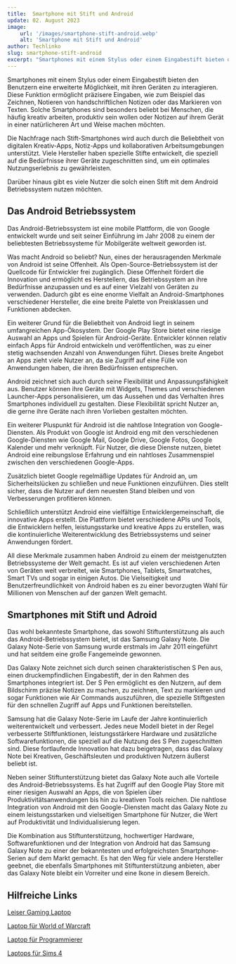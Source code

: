 ```yaml
---
title:  Smartphone mit Stift und Android
update: 02. August 2023
image:
    url: '/images/smartphone-stift-android.webp' 
    alt: 'Smartphone mit Stift und Android'
author: Techlinko
slug: smartphone-stift-android
excerpt: "Smartphones mit einem Stylus oder einem Eingabestift bieten den Benutzern eine erweiterte Möglichkeit, mit ihren Geräten zu interagieren."
---
```

 
Smartphones mit einem Stylus oder einem Eingabestift bieten den Benutzern eine erweiterte Möglichkeit, mit ihren Geräten zu interagieren. Diese Funktion ermöglicht präzisere Eingaben, wie zum Beispiel das Zeichnen, Notieren von handschriftlichen Notizen oder das Markieren von Texten. Solche Smartphones sind besonders beliebt bei Menschen, die häufig kreativ arbeiten, produktiv sein wollen oder Notizen auf ihrem Gerät in einer natürlicheren Art und Weise machen möchten.

Die Nachfrage nach Stift-Smartphones wird auch durch die Beliebtheit von digitalen Kreativ-Apps, Notiz-Apps und kollaborativen Arbeitsumgebungen unterstützt. Viele Hersteller haben spezielle Stifte entwickelt, die speziell auf die Bedürfnisse ihrer Geräte zugeschnitten sind, um ein optimales Nutzungserlebnis zu gewährleisten.

Darüber hinaus gibt es viele Nutzer die solch einen Stift mit dem Android Betriebssystem nutzen möchten.

## Das Android Betriebssystem

Das Android-Betriebssystem ist eine mobile Plattform, die von Google entwickelt wurde und seit seiner Einführung im Jahr 2008 zu einem der beliebtesten Betriebssysteme für Mobilgeräte weltweit geworden ist.

Was macht Android so beliebt? Nun, eines der herausragenden Merkmale von Android ist seine Offenheit. Als Open-Source-Betriebssystem ist der Quellcode für Entwickler frei zugänglich. Diese Offenheit fördert die Innovation und ermöglicht es Herstellern, das Betriebssystem an ihre Bedürfnisse anzupassen und es auf einer Vielzahl von Geräten zu verwenden. Dadurch gibt es eine enorme Vielfalt an Android-Smartphones verschiedener Hersteller, die eine breite Palette von Preisklassen und Funktionen abdecken.

Ein weiterer Grund für die Beliebtheit von Android liegt in seinem umfangreichen App-Ökosystem. Der Google Play Store bietet eine riesige Auswahl an Apps und Spielen für Android-Geräte. Entwickler können relativ einfach Apps für Android entwickeln und veröffentlichen, was zu einer stetig wachsenden Anzahl von Anwendungen führt. Dieses breite Angebot an Apps zieht viele Nutzer an, da sie Zugriff auf eine Fülle von Anwendungen haben, die ihren Bedürfnissen entsprechen.

Android zeichnet sich auch durch seine Flexibilität und Anpassungsfähigkeit aus. Benutzer können ihre Geräte mit Widgets, Themes und verschiedenen Launcher-Apps personalisieren, um das Aussehen und das Verhalten ihres Smartphones individuell zu gestalten. Diese Flexibilität spricht Nutzer an, die gerne ihre Geräte nach ihren Vorlieben gestalten möchten.

Ein weiterer Pluspunkt für Android ist die nahtlose Integration von Google-Diensten. Als Produkt von Google ist Android eng mit den verschiedenen Google-Diensten wie Google Mail, Google Drive, Google Fotos, Google Kalender und mehr verknüpft. Für Nutzer, die diese Dienste nutzen, bietet Android eine reibungslose Erfahrung und ein nahtloses Zusammenspiel zwischen den verschiedenen Google-Apps.

Zusätzlich bietet Google regelmäßige Updates für Android an, um Sicherheitslücken zu schließen und neue Funktionen einzuführen. Dies stellt sicher, dass die Nutzer auf dem neuesten Stand bleiben und von Verbesserungen profitieren können.

Schließlich unterstützt Android eine vielfältige Entwicklergemeinschaft, die innovative Apps erstellt. Die Plattform bietet verschiedene APIs und Tools, die Entwicklern helfen, leistungsstarke und kreative Apps zu erstellen, was die kontinuierliche Weiterentwicklung des Betriebssystems und seiner Anwendungen fördert.

All diese Merkmale zusammen haben Android zu einem der meistgenutzten Betriebssysteme der Welt gemacht. Es ist auf vielen verschiedenen Arten von Geräten weit verbreitet, wie Smartphones, Tablets, Smartwatches, Smart TVs und sogar in einigen Autos. Die Vielseitigkeit und Benutzerfreundlichkeit von Android haben es zu einer bevorzugten Wahl für Millionen von Menschen auf der ganzen Welt gemacht.

## Smartphones mit Stift und Adroid

Das wohl bekannteste Smartphone, das sowohl Stiftunterstützung als auch das Android-Betriebssystem bietet, ist das Samsung Galaxy Note. Die Galaxy Note-Serie von Samsung wurde erstmals im Jahr 2011 eingeführt und hat seitdem eine große Fangemeinde gewonnen.

Das Galaxy Note zeichnet sich durch seinen charakteristischen S Pen aus, einen druckempfindlichen Eingabestift, der in den Rahmen des Smartphones integriert ist. Der S Pen ermöglicht es den Nutzern, auf dem Bildschirm präzise Notizen zu machen, zu zeichnen, Text zu markieren und sogar Funktionen wie Air Commands auszuführen, die spezielle Stiftgesten für den schnellen Zugriff auf Apps und Funktionen bereitstellen.

Samsung hat die Galaxy Note-Serie im Laufe der Jahre kontinuierlich weiterentwickelt und verbessert. Jedes neue Modell bietet in der Regel verbesserte Stiftfunktionen, leistungsstärkere Hardware und zusätzliche Softwarefunktionen, die speziell auf die Nutzung des S Pen zugeschnitten sind. Diese fortlaufende Innovation hat dazu beigetragen, dass das Galaxy Note bei Kreativen, Geschäftsleuten und produktiven Nutzern äußerst beliebt ist.

Neben seiner Stiftunterstützung bietet das Galaxy Note auch alle Vorteile des Android-Betriebssystems. Es hat Zugriff auf den Google Play Store mit einer riesigen Auswahl an Apps, die von Spielen über Produktivitätsanwendungen bis hin zu kreativen Tools reichen. Die nahtlose Integration von Android mit den Google-Diensten macht das Galaxy Note zu einem leistungsstarken und vielseitigen Smartphone für Nutzer, die Wert auf Produktivität und Individualisierung legen.

Die Kombination aus Stiftunterstützung, hochwertiger Hardware, Softwarefunktionen und der Integration von Android hat das Samsung Galaxy Note zu einer der bekanntesten und erfolgreichsten Smartphone-Serien auf dem Markt gemacht. Es hat den Weg für viele andere Hersteller geebnet, die ebenfalls Smartphones mit Stiftunterstützung anbieten, aber das Galaxy Note bleibt ein Vorreiter und eine Ikone in diesem Bereich.


## Hilfreiche Links

[Leiser Gaming Laptop](/leiser-gaming-laptop)

[Laptop für World of Warcraft](/geeigneter-laptop-wow)

[Laptop für Programmierer](/laptop-programmierer)

[Laptops für Sims 4](/laptops-fuer-sims-4)